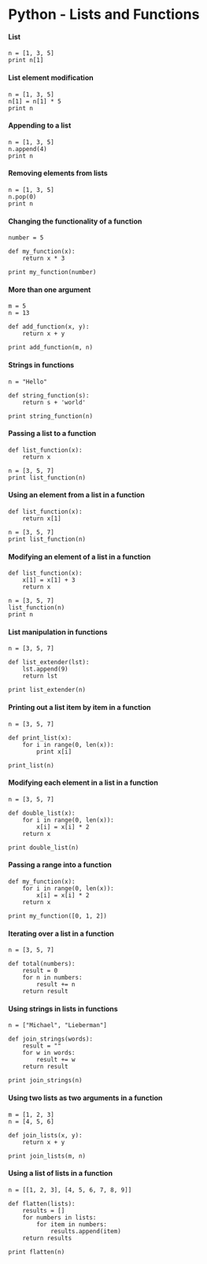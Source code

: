 # Python - Lists and Functions

#### List

```
n = [1, 3, 5]
print n[1]
```

#### List element modification

```
n = [1, 3, 5]
n[1] = n[1] * 5
print n
```

#### Appending to a list

```
n = [1, 3, 5]
n.append(4)
print n
```

#### Removing elements from lists

```
n = [1, 3, 5]
n.pop(0)
print n
```

#### Changing the functionality of a function

```
number = 5

def my_function(x):
    return x * 3

print my_function(number)
```

#### More than one argument

```
m = 5
n = 13

def add_function(x, y):
    return x + y

print add_function(m, n)
```

#### Strings in functions

```
n = "Hello"

def string_function(s):
    return s + 'world'

print string_function(n)
```

#### Passing a list to a function

```
def list_function(x):
    return x

n = [3, 5, 7]
print list_function(n)
```

#### Using an element from a list in a function

```
def list_function(x):
    return x[1]

n = [3, 5, 7]
print list_function(n)
```

#### Modifying an element of a list in a function

```
def list_function(x):
    x[1] = x[1] + 3
    return x

n = [3, 5, 7]
list_function(n)
print n
```

#### List manipulation in functions

```
n = [3, 5, 7]

def list_extender(lst):
    lst.append(9)
    return lst

print list_extender(n)
```

#### Printing out a list item by item in a function

```
n = [3, 5, 7]

def print_list(x):
    for i in range(0, len(x)):
        print x[i]
        
print_list(n)
```

#### Modifying each element in a list in a function

```
n = [3, 5, 7]

def double_list(x):
    for i in range(0, len(x)):
        x[i] = x[i] * 2
    return x
    
print double_list(n)
```

#### Passing a range into a function

```
def my_function(x):
    for i in range(0, len(x)):
        x[i] = x[i] * 2
    return x

print my_function([0, 1, 2]) 
```

#### Iterating over a list in a function

```
n = [3, 5, 7]

def total(numbers):
    result = 0
    for n in numbers:
        result += n
    return result
```

#### Using strings in lists in functions

```
n = ["Michael", "Lieberman"]

def join_strings(words):
    result = ""
    for w in words:
        result += w
    return result

print join_strings(n)
```

#### Using two lists as two arguments in a function

```
m = [1, 2, 3]
n = [4, 5, 6]

def join_lists(x, y):
    return x + y

print join_lists(m, n)
```

#### Using a list of lists in a function

```
n = [[1, 2, 3], [4, 5, 6, 7, 8, 9]]

def flatten(lists):
    results = []
    for numbers in lists:
        for item in numbers:
            results.append(item)
    return results

print flatten(n)
```